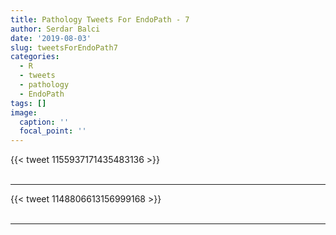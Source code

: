 ```yaml
---
title: Pathology Tweets For EndoPath - 7
author: Serdar Balci
date: '2019-08-03'
slug: tweetsForEndoPath7
categories:
  - R
  - tweets
  - pathology
  - EndoPath
tags: []
image:
  caption: ''
  focal_point: ''
---
```



{{< tweet 1155937171435483136 >}}
<br>
<br>
<hr>
{{< tweet 1148806613156999168 >}}
<br>
<br>
<hr>
